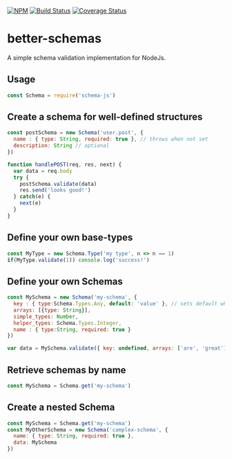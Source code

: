 [![NPM](https://nodei.co/npm/better-schemas.png)](https://nodei.co/npm/better-schemas/)
[![Build Status](https://travis-ci.org/matutter/better-schemas.svg?branch=master)](https://travis-ci.org/matutter/better-schemas)
[![Coverage Status](https://coveralls.io/repos/github/matutter/better-schemas/badge.svg?branch=master)](https://coveralls.io/github/matutter/better-schemas?branch=master)

# better-schemas
A simple schema validation implementation for NodeJs. 

## Usage
```javascript
const Schema = require('schema-js')
```

## Create a schema for well-defined structures
```javascript
const postSchema = new Schema('user.post', {
  name : { type: String, required: true }, // throws when not set
  description: String // optional
})

function handlePOST(req, res, next) {
  var data = req.body
  try {
    postSchema.validate(data)
    res.send('looks good!')
  } catch(e) {
    next(e)
  }
}
```

## Define your own base-types
```javascript
const MyType = new Schema.Type('my type', n => n == 1)
if(MyType.validate(1)) console.log('success!')
```

## Define your own Schemas
```javascript
const MySchema = new Schema('my-schema', {
  key : { type:Schema.Types.Any, default: 'value' }, // sets default when undefined
  arrays: [{type: String}],
  simple_types: Number,
  helper_types: Schema.Types.Integer,
  name : { type:String, required: true } 
})

var data = MySchema.validate({ key: undefined, arrays: ['are', 'great'] }) // undefined & null are replaced by defaults
```

## Retrieve schemas by name
```javascript
const MySchema = Schema.get('my-schema')
```

## Create a nested Schema
```javascript
const MySchema = Schema.get('my-schema')
const MyOtherSchema = new Schema('complex-schema', {
  name: { type: String, required: true },
  data: MySchema
})
```
